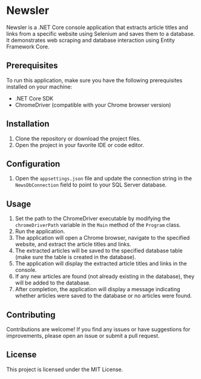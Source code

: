 # Newsler

Newsler is a .NET Core console application that extracts article titles and links from a specific website using Selenium and saves them to a database. It demonstrates web scraping and database interaction using Entity Framework Core.

## Prerequisites

To run this application, make sure you have the following prerequisites installed on your machine:

- .NET Core SDK
- ChromeDriver (compatible with your Chrome browser version)

## Installation

1. Clone the repository or download the project files.
2. Open the project in your favorite IDE or code editor.

## Configuration

1. Open the `appsettings.json` file and update the connection string in the `NewsDbConnection` field to point to your SQL Server database.

## Usage

1. Set the path to the ChromeDriver executable by modifying the `chromeDriverPath` variable in the `Main` method of the `Program` class.
2. Run the application.
3. The application will open a Chrome browser, navigate to the specified website, and extract the article titles and links.
4. The extracted articles will be saved to the specified database table (make sure the table is created in the database).
5. The application will display the extracted article titles and links in the console.
6. If any new articles are found (not already existing in the database), they will be added to the database.
7. After completion, the application will display a message indicating whether articles were saved to the database or no articles were found.

## Contributing

Contributions are welcome! If you find any issues or have suggestions for improvements, please open an issue or submit a pull request.

## License

This project is licensed under the MIT License.
